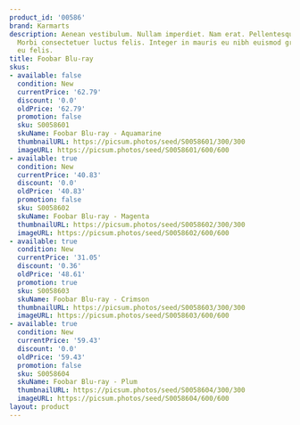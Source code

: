 ```yaml
---
product_id: '00586'
brand: Karmarts
description: Aenean vestibulum. Nullam imperdiet. Nam erat. Pellentesque vitae tellus.
  Morbi consectetuer luctus felis. Integer in mauris eu nibh euismod gravida. Curabitur
  eu felis.
title: Foobar Blu-ray
skus:
- available: false
  condition: New
  currentPrice: '62.79'
  discount: '0.0'
  oldPrice: '62.79'
  promotion: false
  sku: S0058601
  skuName: Foobar Blu-ray - Aquamarine
  thumbnailURL: https://picsum.photos/seed/S0058601/300/300
  imageURL: https://picsum.photos/seed/S0058601/600/600
- available: true
  condition: New
  currentPrice: '40.83'
  discount: '0.0'
  oldPrice: '40.83'
  promotion: false
  sku: S0058602
  skuName: Foobar Blu-ray - Magenta
  thumbnailURL: https://picsum.photos/seed/S0058602/300/300
  imageURL: https://picsum.photos/seed/S0058602/600/600
- available: true
  condition: New
  currentPrice: '31.05'
  discount: '0.36'
  oldPrice: '48.61'
  promotion: true
  sku: S0058603
  skuName: Foobar Blu-ray - Crimson
  thumbnailURL: https://picsum.photos/seed/S0058603/300/300
  imageURL: https://picsum.photos/seed/S0058603/600/600
- available: true
  condition: New
  currentPrice: '59.43'
  discount: '0.0'
  oldPrice: '59.43'
  promotion: false
  sku: S0058604
  skuName: Foobar Blu-ray - Plum
  thumbnailURL: https://picsum.photos/seed/S0058604/300/300
  imageURL: https://picsum.photos/seed/S0058604/600/600
layout: product
---
```

